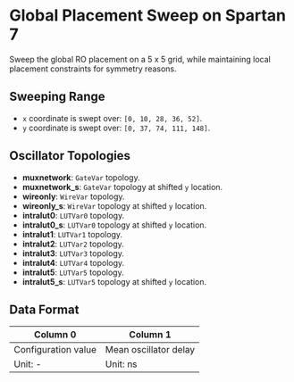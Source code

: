 # Global Placement Sweep on Spartan 7

Sweep the global RO placement on a 5 x 5 grid, while maintaining local placement constraints for symmetry reasons.

## Sweeping Range

- `x` coordinate is swept over: `[0, 10, 28, 36, 52]`.
- `y` coordinate is swept over: `[0, 37, 74, 111, 148]`.

## Oscillator Topologies

- **muxnetwork**: `GateVar` topology.
- **muxnetwork_s**: `GateVar` topology at shifted `y` location.
- **wireonly**: `WireVar` topology.
- **wireonly_s**: `WireVar` topology at shifted `y` location.
- **intralut0**: `LUTVar0` topology.
- **intralut0_s**: `LUTVar0` topology at shifted `y` location.
- **intralut1**: `LUTVar1` topology.
- **intralut2**: `LUTVar2` topology.
- **intralut3**: `LUTVar3` topology.
- **intralut4**: `LUTVar4` topology.
- **intralut5**: `LUTVar5` topology.
- **intralut5_s**: `LUTVar5` topology at shifted `y` location.

## Data Format

| Column 0 | Column 1 |
| -------- | -------- |
| Configuration value | Mean oscillator delay |
| Unit: - | Unit: ns |